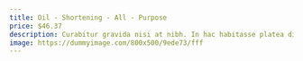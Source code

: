 ```yaml
---
title: Oil - Shortening - All - Purpose
price: $46.37
description: Curabitur gravida nisi at nibh. In hac habitasse platea dictumst. Aliquam augue quam, sollicitudin vitae, consectetuer eget, rutrum at, lorem.
image: https://dummyimage.com/800x500/9ede73/fff
---
```

